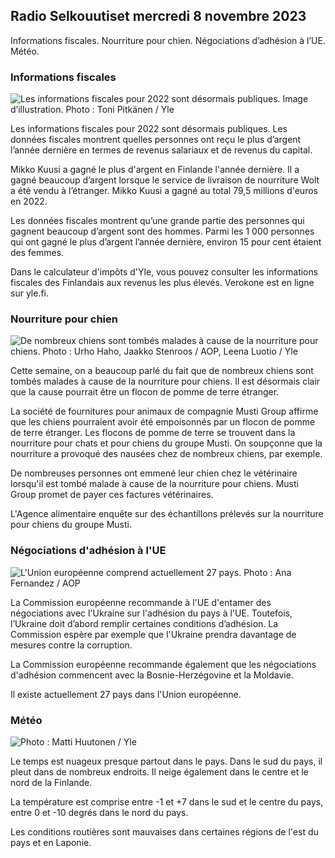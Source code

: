 ## Radio Selkouutiset mercredi 8 novembre 2023

Informations fiscales. Nourriture pour chien. Négociations d’adhésion à l’UE. Météo.

### Informations fiscales

![Les informations fiscales pour 2022 sont désormais publiques. Image d’illustration. Photo : Toni Pitkänen / Yle](https://images.cdn.yle.fi/image/upload/c_crop,h_2628,w_4672,x_747,y_536/ar_1.7777777777777777,c_fill,g_faces,h_675,w_1200/dpr_1.0/q_auto:eco/f_auto/fl_lossy/v1692260664/39-115812464ddd8da1ad5a)

Les informations fiscales pour 2022 sont désormais publiques. Les données fiscales montrent quelles personnes ont reçu le plus d’argent l’année dernière en termes de revenus salariaux et de revenus du capital.

Mikko Kuusi a gagné le plus d'argent en Finlande l'année dernière. Il a gagné beaucoup d’argent lorsque le service de livraison de nourriture Wolt a été vendu à l’étranger. Mikko Kuusi a gagné au total 79,5 millions d'euros en 2022.

Les données fiscales montrent qu’une grande partie des personnes qui gagnent beaucoup d’argent sont des hommes. Parmi les 1 000 personnes qui ont gagné le plus d’argent l’année dernière, environ 15 pour cent étaient des femmes.

Dans le calculateur d'impôts d'Yle, vous pouvez consulter les informations fiscales des Finlandais aux revenus les plus élevés. Verokone est en ligne sur yle.fi.

### Nourriture pour chien

![De nombreux chiens sont tombés malades à cause de la nourriture pour chiens. Photo : Urho Haho, Jaakko Stenroos / AOP, Leena Luotio / Yle](https://images.cdn.yle.fi/image/upload/c_crop,h_1080,w_1919,x_0,y_0/ar_1.7777777777777777,c_fill,g_faces,h_675,w_1200/dpr_1.0/q_auto:eco/f_auto/fl_lossy/v1699386970/39-11965956548f484ed3bb)

Cette semaine, on a beaucoup parlé du fait que de nombreux chiens sont tombés malades à cause de la nourriture pour chiens. Il est désormais clair que la cause pourrait être un flocon de pomme de terre étranger.

La société de fournitures pour animaux de compagnie Musti Group affirme que les chiens pourraient avoir été empoisonnés par un flocon de pomme de terre étranger. Les flocons de pomme de terre se trouvent dans la nourriture pour chats et pour chiens du groupe Musti. On soupçonne que la nourriture a provoqué des nausées chez de nombreux chiens, par exemple.

De nombreuses personnes ont emmené leur chien chez le vétérinaire lorsqu'il est tombé malade à cause de la nourriture pour chiens. Musti Group promet de payer ces factures vétérinaires.

L'Agence alimentaire enquête sur des échantillons prélevés sur la nourriture pour chiens du groupe Musti.

### Négociations d'adhésion à l'UE

![L'Union européenne comprend actuellement 27 pays. Photo : Ana Fernandez / AOP](https://images.cdn.yle.fi/image/upload/c_crop,h_2394,w_4256,x_0,y_419/ar_1.7777777777777777,c_fill,g_faces,h_675,w_1200/dpr_1.0/q_auto:eco/f_auto/fl_lossy/v1632407032/39-857648614c8a7c923f2)

La Commission européenne recommande à l'UE d'entamer des négociations avec l'Ukraine sur l'adhésion du pays à l'UE. Toutefois, l’Ukraine doit d’abord remplir certaines conditions d’adhésion. La Commission espère par exemple que l'Ukraine prendra davantage de mesures contre la corruption.

La Commission européenne recommande également que les négociations d'adhésion commencent avec la Bosnie-Herzégovine et la Moldavie.

Il existe actuellement 27 pays dans l'Union européenne.

### Météo

![Photo : Matti Huutonen / Yle](https://images.cdn.yle.fi/image/upload/c_crop,h_1080,w_1919,x_0,y_0/ar_1.77777777777777777,c_fill,g_faces,h_675,w_1200/dpr_1.0/q_auto:eco/f_auto/fl_lossy/v1699449326/39-1197700654b89b86284a)

Le temps est nuageux presque partout dans le pays. Dans le sud du pays, il pleut dans de nombreux endroits. Il neige également dans le centre et le nord de la Finlande.

La température est comprise entre -1 et +7 dans le sud et le centre du pays, entre 0 et -10 degrés dans le nord du pays.

Les conditions routières sont mauvaises dans certaines régions de l'est du pays et en Laponie.
